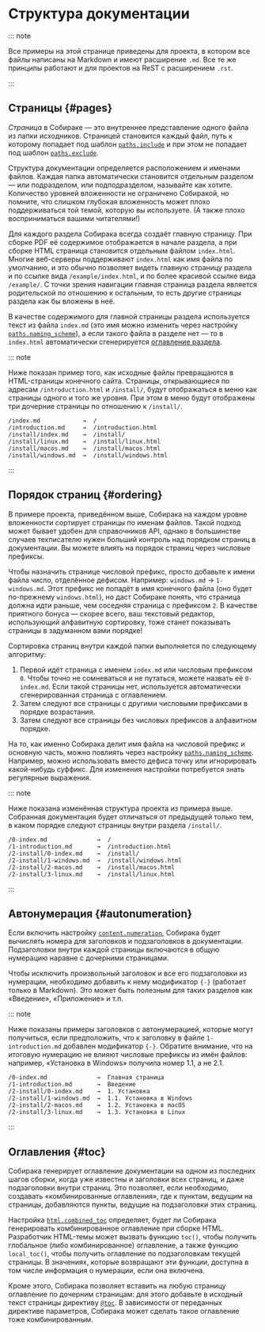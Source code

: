 # Структура документации

::: note

Все примеры на этой странице приведены для проекта, в котором все файлы написаны на Markdown и имеют расширение `.md`. Все те же принципы работают и для проектов на ReST с расширением `.rst`.

:::

## Страницы {#pages}

_Страница_ в Собираке — это внутреннее представление одного файла из папки исходников. Страницей становится каждый файл, путь к которому попадает под шаблон [`paths.include`](../5-data-types/1-manifest.md#volume.paths.include) и при этом не попадает под шаблон [`paths.exclude`](../5-data-types/1-manifest.md#volume.paths.exclude).

Структура документации определяется расположением и именами файлов. Каждая папка автоматически становится отдельным разделом — или подразделом, или подподразделом, называйте как хотите. Количество уровней вложенности не ограничено Собиракой, но помните, что слишком глубокая вложенность может плохо поддерживаться той темой, которую вы используете. (А также плохо восприниматься вашими читателями!)

Для каждого раздела Собирака всегда создаёт главную страницу. При сборке PDF её содержимое отображается в начале раздела, а при сборке HTML страница становится отдельным файлом `index.html`. Многие веб-серверы поддерживают `index.html` как имя файла по умолчанию, и это обычно позволяет видеть главную страницу раздела и по ссылке вида `/example/index.html`, и по более красивой ссылке вида `/example/`. С точки зрения навигации главная страница раздела является родительской по отношению к остальным, то есть другие страницы раздела как бы вложены в неё.

В качестве содержимого для главной страницы раздела используется текст из файла `index.md` (это имя можно изменить через настройку [`paths.naming_scheme`](../5-data-types/1-manifest.md#volume.paths.naming_scheme)), а если такого файла в разделе нет — то в `index.html` автоматически сгенерируется [оглавление раздела](#toc).

::: note

Ниже показан пример того, как исходные файлы превращаются в HTML-страницы конечного сайта. Страницы, открывающиеся по адресам `/introduction.html` и `/install/`, будут отображаться в меню как страницы одного и того же уровня. При этом в меню будут отображены три дочерние страницы по отношению к `/install/`.

```
/index.md            →  /
/introduction.md     →  /introduction.html
/install/index.md    →  /install/
/install/linux.md    →  /install/linux.html
/install/macos.md    →  /install/macos.html
/install/windows.md  →  /install/windows.html
```

:::

## Порядок страниц {#ordering}

В примере проекта, приведённом выше, Собирака на каждом уровне вложенности сортирует страницы по именам файлов. Такой подход может бывает удобен для справочников API, однако в большинстве случаев техписателю нужен больший контроль над порядком страниц в документации. Вы можете влиять на порядок страниц через числовые префиксы.

Чтобы назначить странице числовой префикс, просто добавьте к имени файла число, отделённое дефисом. Например: `windows.md` → `1-windows.md`. Этот префикс не попадёт в имя конечного файла (оно будет по-прежнему `windows.html`), но даст Собираке понять, что страница должна идти раньше, чем соседняя страница с префиксом `2`. В качестве приятного бонуса — скорее всего, ваш текстовый редактор, использующий алфавитную сортировку, тоже станет показывать страницы в задуманном вами порядке!

Сортировка страниц внутри каждой папки выполняется по следующему алгоритму:

1. Первой идёт страница с именем `index.md` или числовым префиксом `0`. Чтобы точно не сомневаться и не путаться, можете назвать её `0-index.md`. Если такой страницы нет, используется автоматически сгенерированная страница с оглавлением.
2. Затем следуют все страницы с другими числовыми префиксами в порядке возрастания.
3. Затем следуют все страницы без числовых префиксов а алфавитном порядке.

На то, как именно Собирака делит имя файла на числовой префикс и основную часть, можно повлиять через настройку [`paths.naming_scheme`](../5-data-types/1-manifest.md#volume.paths.naming_scheme). Например, можно использовать вместо дефиса точку или игнорировать какой-нибудь суффикс. Для изменения настройки потребуется знать регулярные выражения.

::: note

Ниже показана изменённая структура проекта из примера выше. Собранная документация будет отличаться от предыдущей только тем, в каком порядке следуют страницы внутри раздела `/install/`.

```
/0-index.md              →  /
/1-introduction.md       →  /introduction.html
/2-install/0-index.md    →  /install/
/2-install/1-windows.md  →  /install/windows.html
/2-install/2-macos.md    →  /install/macos.html
/2-install/3-linux.md    →  /install/linux.html
```

:::

## Автонумерация {#autonumeration}

Если включить настройку [`content.numeration`](../5-data-types/1-manifest.md#volume.content.numeration), Собирака будет вычислять номера для заголовков и подзаголовков в документации. Подзаголовки внутри каждой страницы включаются в общую нумерацию наравне с дочерними страницами.

Чтобы исключить произвольный заголовок и все его подзаголовки из нумерации, необходимо добавить к нему модификатор `{-}` (работает только в Markdown). Это может быть полезным для таких разделов как «Введение», «Приложение» и т.п.

::: note

Ниже показаны примеры заголовков с автонумерацией, которые могут получиться, если предположить, что к заголовку в файле `1-introduction.md` добавлен модификатор `{-}`. Обратите внимание, что на итоговую нумерацию не влияют числовые префиксы из имён файлов: например, «Установка в Windows» получила номер 1.1, а не 2.1.

```
/0-index.md              →  Главная страница
/1-introduction.md       →  Введение
/2-install/0-index.md    →  1. Установка
/2-install/1-windows.md  →  1.1. Установка в Windows
/2-install/2-macos.md    →  1.2. Установка в macOS
/2-install/3-linux.md    →  1.3. Установка в Linux
```

:::

## Оглавления {#toc}

Собирака генерирует оглавление документации на одном из последних шагов сборки, когда уже известны и заголовки всех страниц, и даже подзаголовки внутри страниц. Это позволяет, если необходимо, создавать «комбинированные оглавления», где к пунктам, ведущим на страницы, добавляются пункты, ведущие на подзаголовки этих страниц.

Настройка [`html.combined_toc`](../5-data-types/1-manifest.md#volume.html.combined_toc) определяет, будет ли Собирака генерировать комбинированное оглавление при сборке HTML. Разработчик HTML-темы может вызвать функцию `toc()`, чтобы получить глобальное (либо комбинированное) оглавление, а также функцию `local_toc()`, чтобы получить оглавление по подзаголовкам текущей страницы. В значениях, которые возвращают эти функции, доступна в том числе информация о нумерации, если она включена.

Кроме этого, Собирака позволяет вставить на любую страницу оглавление по дочерним страницам: для этого добавьте в исходный текст страницы директиву [`@toc`](../2-input/3-directives.md#toc). В зависимости от переданных директиве параметров, Собирака может сделать такое оглавление тоже комбинированным.
